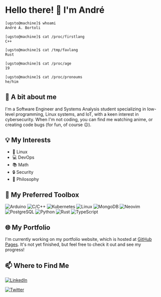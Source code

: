 # Hello there! 👋 I'm André

```sh
[ugsto@machine]$ whoami
André A. Bortoli

[ugsto@machine]$ cat /proc/firstlang
C++

[ugsto@machine]$ cat /tmp/favlang
Rust

[ugsto@machine]$ cat /proc/age
19

[ugsto@machine]$ cat /proc/pronoums
he/him
```

## 🏏 A bit about me

I'm a Software Engineer and Systems Analysis student specializing in low-level
programming, Linux systems, and IoT, with a keen interest in cybersecurity.
When I'm not coding, you can find me watching anime, or creating code bugs
(for fun, of course 😉).

## 💡 My Interests

*   🐧 Linux
*   💻 DevOps
*   📚 Math
*   🔒 Security
*   🤯 Philosophy

## 🧰 My Preferred Toolbox

![Arduino](https://img.shields.io/badge/Arduino-00979D?style=for-the-badge\&logo=Arduino\&logoColor=white)
![C/C++](https://img.shields.io/badge/C/C++-00599C?style=for-the-badge\&logo=C%2B%2B\&logoColor=white)
![Kubernetes](https://img.shields.io/badge/Kubernetes-3069DE?style=for-the-badge\&logo=kubernetes\&logoColor=white)
![Linux](https://img.shields.io/badge/Linux-020202?style=for-the-badge\&logo=linux\&logoColor=white)
![MongoDB](https://img.shields.io/badge/MongoDB-47A248?style=for-the-badge\&logo=MongoDB\&logoColor=white)
![Neovim](https://img.shields.io/badge/Neovim-57A143?style=for-the-badge\&logo=Neovim\&logoColor=white)
![PostgreSQL](https://img.shields.io/badge/PostgreSQL-4169E1?style=for-the-badge\&logo=PostgreSQL\&logoColor=white)
![Python](https://img.shields.io/badge/Python-3776AB?style=for-the-badge\&logo=Python\&logoColor=white)
![Rust](https://img.shields.io/badge/Rust-000000?style=for-the-badge\&logo=rust\&logoColor=white)
![TypeScript](https://img.shields.io/badge/TypeScript-3178C6?style=for-the-badge\&logo=TypeScript\&logoColor=white)

## 🌐 My Portfolio

I'm currently working on my portfolio website, which is hosted at [GitHub Pages](https://ugsto.github.io). It's not yet finished, but feel free to check it out and see my progress!

## 📫 Where to Find Me

[![LinkedIn](https://img.shields.io/badge/LinkedIn-0A66C2?style=for-the-badge\&logo=linkedin\&logoColor=white)](https://www.linkedin.com/in/andr%C3%A9-augusto-bortoli-8290961b8)

[![Twitter](https://img.shields.io/badge/Twitter-1DA1F2?style=for-the-badge\&logo=twitter\&logoColor=white)](https://twitter.com/too_many_timers)
